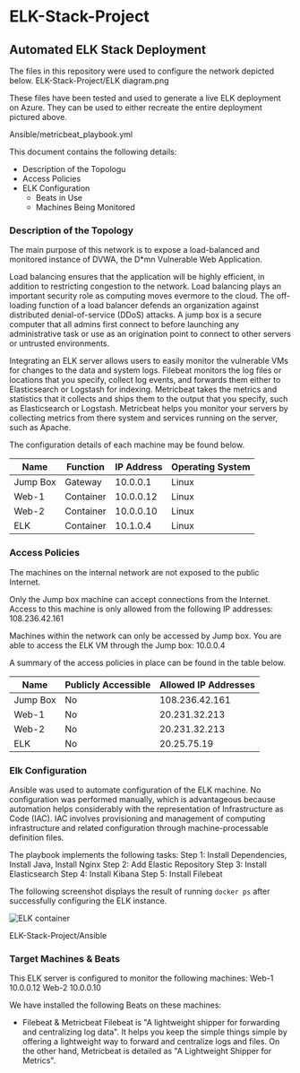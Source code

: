 # ELK-Stack-Project
## Automated ELK Stack Deployment

The files in this repository were used to configure the network depicted below.
ELK-Stack-Project/ELK diagram.png
             

These files have been tested and used to generate a live ELK deployment on Azure. They can be used to either recreate the entire deployment pictured above. 

 Ansible/metricbeat_playbook.yml

This document contains the following details:
- Description of the Topologu
- Access Policies
- ELK Configuration
  - Beats in Use
  - Machines Being Monitored


### Description of the Topology

The main purpose of this network is to expose a load-balanced and monitored instance of DVWA, the D*mn Vulnerable Web Application.

Load balancing ensures that the application will be highly efficient, in addition to restricting congestion to the network.  Load balancing plays an important security role as computing moves evermore to the cloud.  The off-loading function of a load balancer defends an organization against distributed denial-of-service (DDoS) attacks.  A jump box is a secure computer that all admins first connect to before launching any administrative task or use as an origination point to connect to other servers or untrusted environments.


Integrating an ELK server allows users to easily monitor the vulnerable VMs for changes to the data and system logs.
Filebeat monitors the log files or locations that you specify, collect log events, and forwards them either to Elasticsearch or Logstash for indexing.
Metricbeat takes the metrics and statistics that it collects and ships them to the output that you specify, such as Elasticsearch or Logstash. Metricbeat helps you monitor your servers by collecting metrics from there system and services running on the server, such as Apache.

The configuration details of each machine may be found below.

| Name     | Function | IP Address | Operating System |
|----------|----------|------------|------------------|
| Jump Box | Gateway  | 10.0.0.1   | Linux            |
| Web-1    | Container| 10.0.0.12  | Linux            |
| Web-2    | Container| 10.0.0.10  | Linux            |
| ELK      | Container| 10.1.0.4   | Linux            |

### Access Policies

The machines on the internal network are not exposed to the public Internet. 

Only the Jump box machine can accept connections from the Internet. Access to this machine is only allowed from the following IP addresses:
108.236.42.161

Machines within the network can only be accessed by Jump box. You are able to access the ELK VM through the Jump box: 10.0.0.4


A summary of the access policies in place can be found in the table below.

| Name     | Publicly Accessible | Allowed IP Addresses |
|----------|---------------------|----------------------|
| Jump Box | No                  |  108.236.42.161      |
| Web-1    | No                  |  20.231.32.213       |
| Web-2    | No                  |  20.231.32.213       |
| ELK      | No                  |  20.25.75.19         |

### Elk Configuration

Ansible was used to automate configuration of the ELK machine. No configuration was performed manually, which is advantageous because automation helps considerably with the representation of Infrastructure as Code (IAC).  IAC involves provisioning and management of computing infrastructure and related configuration through machine-processable definition files.




The playbook implements the following tasks:
Step 1: Install Dependencies, Install Java, Install Nginx
Step 2: Add Elastic Repository
Step 3: Install Elasticsearch
Step 4: Install Kibana
Step 5: Install Filebeat

The following screenshot displays the result of running `docker ps` after successfully configuring the ELK instance.

![ELK container](https://user-images.githubusercontent.com/92124458/164341169-875c2609-774d-4c6a-855e-7dde66075701.png)

ELK-Stack-Project/Ansible

### Target Machines & Beats
This ELK server is configured to monitor the following machines:
Web-1 10.0.0.12
Web-2 10.0.0.10

We have installed the following Beats on these machines:
- Filebeat & Metricbeat
Filebeat is "A lightweight shipper for forwarding and centralizing log data". It helps you keep the simple things simple by offering a lightweight way to forward and centralize logs and files. On the other hand, Metricbeat is detailed as "A Lightweight Shipper for Metrics".
